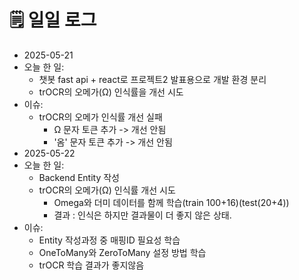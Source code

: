 # 🗒️ 일일 로그

- 2025-05-21
- 오늘 한 일:
	- 챗봇 fast api + react로 프로젝트2 발표용으로 개발 환경 분리
	- trOCR의 오메가(Ω) 인식률을 개선 시도 
- 이슈:
	- trOCR의 오메가 인식률 개선 실패
		- Ω 문자 토큰 추가 -> 개선 안됨
		- '옴' 문자 토큰 추가 -> 개선 안됨 
- 2025-05-22
- 오늘 한 일:
	- Backend Entity 작성
	- trOCR의 오메가(Ω) 인식률 개선 시도
		- Omega와 더미 데이터를 함께 학습(train 100+16)(test(20+4))
		- 결과 : 인식은 하지만 결과물이 더 좋지 않은 상태.
- 이슈:
	- Entity 작성과정 중 매핑ID 필요성 학습
	- OneToMany와 ZeroToMany 설정 방법 학습
	- trOCR 학습 결과가 좋지않음
